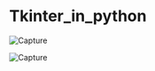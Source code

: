 # Tkinter_in_python




![Capture](https://user-images.githubusercontent.com/82764021/116089148-2c2cd780-a6c0-11eb-87c6-22608500edd9.PNG)



![Capture](https://user-images.githubusercontent.com/82764021/116089700-bd03b300-a6c0-11eb-8dee-e02ee3dc029a.PNG)
